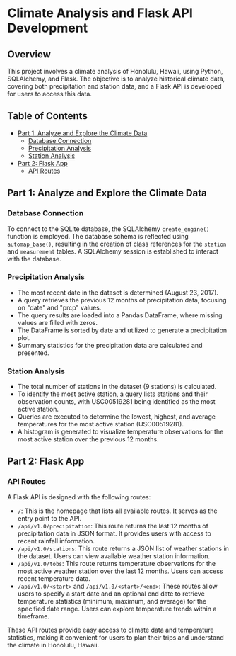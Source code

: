 # Climate Analysis and Flask API Development

## Overview

This project involves a climate analysis of Honolulu, Hawaii, using Python, SQLAlchemy, and Flask. The objective is to analyze historical climate data, covering both precipitation and station data, and a Flask API is developed for users to access this data.

## Table of Contents
- [Part 1: Analyze and Explore the Climate Data](#part-1-analyze-and-explore-the-climate-data)
  - [Database Connection](#database-connection)
  - [Precipitation Analysis](#precipitation-analysis)
  - [Station Analysis](#station-analysis)
- [Part 2: Flask App](#part-2-flask-app)
  - [API Routes](#api-routes)

## Part 1: Analyze and Explore the Climate Data

### Database Connection

To connect to the SQLite database, the SQLAlchemy `create_engine()` function is employed. The database schema is reflected using `automap_base()`, resulting in the creation of class references for the `station` and `measurement` tables. A SQLAlchemy session is established to interact with the database.

### Precipitation Analysis

- The most recent date in the dataset is determined (August 23, 2017).
- A query retrieves the previous 12 months of precipitation data, focusing on "date" and "prcp" values.
- The query results are loaded into a Pandas DataFrame, where missing values are filled with zeros.
- The DataFrame is sorted by date and utilized to generate a precipitation plot.
- Summary statistics for the precipitation data are calculated and presented.

### Station Analysis

- The total number of stations in the dataset (9 stations) is calculated.
- To identify the most active station, a query lists stations and their observation counts, with USC00519281 being identified as the most active station.
- Queries are executed to determine the lowest, highest, and average temperatures for the most active station (USC00519281).
- A histogram is generated to visualize temperature observations for the most active station over the previous 12 months.

## Part 2: Flask App

### API Routes

A Flask API is designed with the following routes:

- `/`: This is the homepage that lists all available routes. It serves as the entry point to the API.
- `/api/v1.0/precipitation`: This route returns the last 12 months of precipitation data in JSON format. It provides users with access to recent rainfall information.
- `/api/v1.0/stations`: This route returns a JSON list of weather stations in the dataset. Users can view available weather station information.
- `/api/v1.0/tobs`: This route returns temperature observations for the most active weather station over the last 12 months. Users can access recent temperature data.
- `/api/v1.0/<start>` and `/api/v1.0/<start>/<end>`: These routes allow users to specify a start date and an optional end date to retrieve temperature statistics (minimum, maximum, and average) for the specified date range. Users can explore temperature trends within a timeframe.

These API routes provide easy access to climate data and temperature statistics, making it convenient for users to plan their trips and understand the climate in Honolulu, Hawaii.
